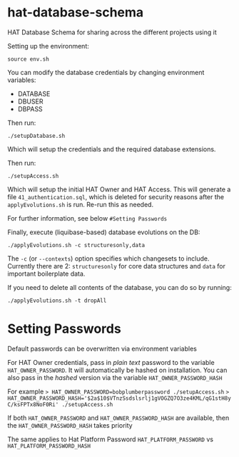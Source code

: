 # hat-database-schema
HAT Database Schema for sharing across the different projects using it

Setting up the environment:

    source env.sh

You can modify the database credentials by changing environment variables:

- DATABASE
- DBUSER
- DBPASS

Then run:

	./setupDatabase.sh
Which will setup the credentials and the required database extensions. 

Then run:

    ./setupAccess.sh
Which will setup the initial HAT Owner and HAT Access. This will generate a file `41_authentication.sql`, which is deleted for security reasons after the `applyEvolutions.sh` is run. Re-run this as needed. 

For further information, see below `#Setting Passwords`

Finally, execute (liquibase-based) database evolutions on the DB:

    ./applyEvolutions.sh -c structuresonly,data

The `-c` (or `--contexts`) option specifies which changesets to include. Currently there are 2: `structuresonly` for core data structures and `data` for important boilerplate data.

If you need to delete all contents of the database, you can do so by running:

    ./applyEvolutions.sh -t dropAll


# Setting Passwords
Default passwords can be overwritten via environment variables

For HAT Owner credentials, pass in *plain text* password to the variable `HAT_OWNER_PASSWORD`. It will automatically be hashed on installation.
You can also pass in the *hashed* version via the variable `HAT_OWNER_PASSWORD_HASH`

For example
`> HAT_OWNER_PASSWORD=bobplumberpassword ./setupAccess.sh`
`> HAT_OWNER_PASSWORD_HASH='$2a$10$VTnzSsdslsrlj1gVOGZQ7O3ze4KML/qG1stH8yC/ksFPTx8NoF0Ri' ./setupAccess.sh`

If both `HAT_OWNER_PASSWORD` and `HAT_OWNER_PASSWORD_HASH` are available, then the `HAT_OWNER_PASSWORD_HASH` takes priority

The same applies to Hat Platform Password
`HAT_PLATFORM_PASSWORD` vs `HAT_PLATFORM_PASSWORD_HASH`
